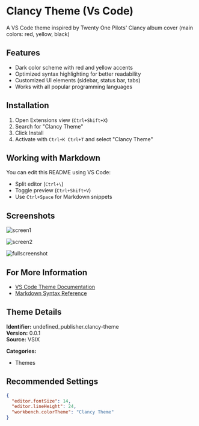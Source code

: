 # Clancy Theme (Vs Code)

A VS Code theme inspired by Twenty One Pilots' Clancy album cover (main colors: red, yellow, black)

## Features

- Dark color scheme with red and yellow accents
- Optimized syntax highlighting for better readability
- Customized UI elements (sidebar, status bar, tabs)
- Works with all popular programming languages

## Installation

1. Open Extensions view (`Ctrl+Shift+X`)
2. Search for "Clancy Theme"
3. Click Install
4. Activate with `Ctrl+K Ctrl+T` and select "Clancy Theme"

## Working with Markdown

You can edit this README using VS Code:

- Split editor (`Ctrl+\`)
- Toggle preview (`Ctrl+Shift+V`)
- Use `Ctrl+Space` for Markdown snippets

## Screenshots

![screen1](https://github.com/user-attachments/assets/9c165b58-22e6-4a1b-937a-792c1de9c93b)

![screen2](https://github.com/user-attachments/assets/c5d079e5-92a7-4aa0-b309-55883fe564e3)

![fullscreenshot](https://github.com/user-attachments/assets/c95ba03a-9686-4128-8e53-463e12d9d502)

## For More Information

- [VS Code Theme Documentation](https://code.visualstudio.com/docs/getstarted/themes)
- [Markdown Syntax Reference](https://www.markdownguide.org/)

## Theme Details

**Identifier:** undefined_publisher.clancy-theme  
**Version:** 0.0.1  
**Source:** VSIX  

**Categories:**  
- Themes

## Recommended Settings

```json
{
  "editor.fontSize": 14,
  "editor.lineHeight": 24,
  "workbench.colorTheme": "Clancy Theme"
}
